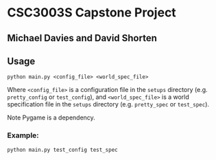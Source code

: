 
# CSC3003S Capstone Project
## Michael Davies and David Shorten

## Usage
    python main.py <config_file> <world_spec_file>

Where `<config_file>` is a configuration file in the `setups` directory (e.g. `pretty_config` or `test_config`),
and `<world_spec_file>` is a world specification file in the `setups` directory (e.g. `pretty_spec` or `test_spec`).

Note Pygame is a dependency.

### Example:
    python main.py test_config test_spec
